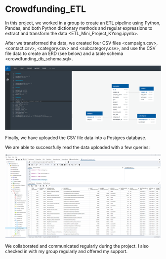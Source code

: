 # Crowdfunding_ETL

In this project, we worked in a group to create an ETL pipeline using Python, Pandas, and both Python dictionary methods and regular expressions to extract and transform the data <ETL_Mini_Project_KYong.ipynb>.

After we transformed the data, we created four CSV files <campaign.csv>, <contact.csv>, <category.csv> and <subcategory.csv>, and use the CSV file data to create an ERD (see below) and a table schema <crowdfunding_db_schema.sql>.

![alt text](ERD_Crowdfunding.png)

Finally, we have uploaded the CSV file data into a Postgres database. 

We are able to successfully read the data uploaded with a few queries:

![alt text](SQL_queries.png)

We collaborated and communicated regularly during the project. I also checked in with my group regularly and offered my support.